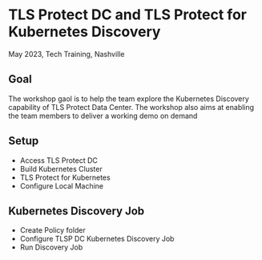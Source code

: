 # TLS Protect DC and TLS Protect for Kubernetes Discovery

May 2023, Tech Training, Nashville

## Goal
The workshop gaol is to help the team explore the Kubernetes Discovery capability of TLS Protect Data Center.
The workshop also aims at enabling the team members to deliver a working demo on demand

## Setup
* Access TLS Protect DC
* Build Kubernetes Cluster
* TLS Protect for Kubernetes
* Configure Local Machine

## Kubernetes Discovery Job
* Create Policy folder
* Configure TLSP DC Kubernetes Discovery Job
* Run Discovery Job



